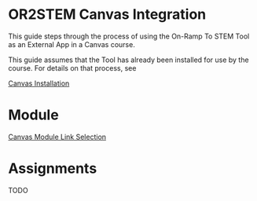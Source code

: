 # OR2STEM Canvas Integration

This guide steps through the process of using the On-Ramp To STEM
Tool as an External App in a Canvas course.

This guide assumes that the Tool has already been installed for use
by the course. For details on that process, see

[Canvas Installation](canvas_install.md)

# Module

[Canvas Module Link Selection](canvas_module.md)

# Assignments

TODO
